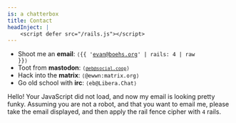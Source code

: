 ```yaml
---
is: a chatterbox
title: Contact
headInject: |
    <script defer src="/rails.js"></script>
---
```


-   Shoot me an **email**: <code>⟨{{ 'evan@boehs.org' | rails: 4 | raw }}⟩</code>
-   Toot from **mastodon**: <code>⟨[`@eb@social.coop`](https://social.coop/@eb)⟩</code>
-   Hack into the **matrix**: `⟨@ewwn:matrix.org⟩`
-   Go old school with **irc**: `⟨eb@Libera.Chat⟩`

<noscript>

Hello! Your JavaScript did not load, and now my email is looking pretty funky. Assuming you are not a robot, and that you want to email me, please take the email displayed, and then apply the rail fence cipher with `4` rails.

</noscript>
